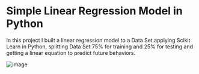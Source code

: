 # Simple Linear Regression Model in Python

In this project I built a linear regression model to a Data Set applying Scikit Learn in Python, splitting Data Set 75% for training and 25% for testing
and getting a linear equation to predict future behaviors.

![image](https://user-images.githubusercontent.com/123695844/228667664-f1a358d0-1e44-457a-b730-42aee62de45a.png)
